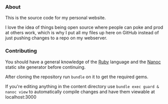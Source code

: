 ### About
This is the source code for my personal website.

I love the idea of things being open source where people can poke and prod at
others work, which is why I put all my files up here on GitHub instead of just
pushing changes to a repo on my webserver.

### Contributing

You should have a general knowledge of the
[Ruby](http://ruby-lang.org) language and the
[Nanoc](http://nanoc.ws) static site generator before continuing.

After cloning the repository run `bundle` on it to get the required gems.

If you're editing anything in the content directory use `bundle exec guard &
nanoc view` to automatically compile changes and have them viewable at localhost:3000